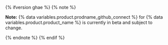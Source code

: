 {% ifversion ghae %}
{% note %}

**Note:** {% data variables.product.prodname_github_connect %} for {% data variables.product.product_name %} is currently in beta and subject to change.

{% endnote %}
{% endif %}
